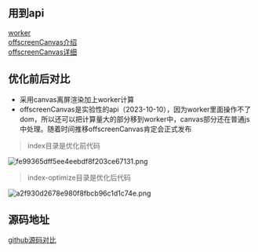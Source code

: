 ## 用到api

[worker](https://www.ruanyifeng.com/blog/2018/07/web-worker.html)  
[offscreenCanvas介绍](https://developer.mozilla.org/zh-CN/docs/Web/API/OffscreenCanvas)  
[offscreenCanvas详细](https://yrq110.me/post/front-end/offscreen-canvas-practice/)  

## 优化前后对比
* 采用canvas离屏渲染加上worker计算
* offscreenCanvas是实验性的api（2023-10-10），因为worker里面操作不了dom，所以还可以把计算量大的部分移到worker中，canvas部分还在普通js中处理。随着时间推移offscreenCanvas肯定会正式发布

> index目录是优化前代码  

![fe99365dff5ee4eebdf8f203ce67131.png](https://p6-juejin.byteimg.com/tos-cn-i-k3u1fbpfcp/e8e1ea73ec9b43b68b246378320d1ccd~tplv-k3u1fbpfcp-jj-mark:0:0:0:0:q75.image#?w=1880&h=901&s=363395&e=png&b=000035)  

> index-optimize目录是优化后代码


![a2f930d2678e980f8fbcb96c1d1c74e.png](https://p1-juejin.byteimg.com/tos-cn-i-k3u1fbpfcp/acfc75b5b40644ef8e9e5c6e5f9167f6~tplv-k3u1fbpfcp-jj-mark:0:0:0:0:q75.image#?w=1851&h=881&s=426014&e=png&b=000036)  

## 源码地址

[github源码对比](https://github.com/yrmatou/canvas-snow)  